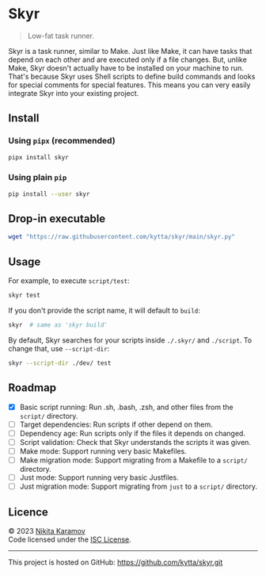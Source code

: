 # Skyr

> Low-fat task runner.

Skyr is a task runner, similar to Make. Just like Make, it can have tasks that
depend on each other and are executed only if a file changes. But, unlike Make,
Skyr doesn't actually have to be installed on your machine to run. That's
because Skyr uses Shell scripts to define build commands and looks for special
comments for special features. This means you can very easily integrate Skyr
into your existing project.

## Install

### Using `pipx` (recommended)

```sh
pipx install skyr
```

### Using plain `pip`

```sh
pip install --user skyr
```

## Drop-in executable

```sh
wget "https://raw.githubusercontent.com/kytta/skyr/main/skyr.py"
```

## Usage

For example, to execute `script/test`:

```sh
skyr test
```

If you don't provide the script name, it will default to `build`:

```sh
skyr  # same as 'skyr build'
```

By default, Skyr searches for your scripts inside `./.skyr/` and `./script`. To
change that, use `--script-dir`:

```sh
skyr --script-dir ./dev/ test
```

## Roadmap

- [x] Basic script running: Run .sh, .bash, .zsh, and other files from the
      `script/` directory.
- [ ] Target dependencies: Run scripts if other depend on them.
- [ ] Dependency age: Run scripts only if the files it depends on changed.
- [ ] Script validation: Check that Skyr understands the scripts it was given.
- [ ] Make mode: Support running very basic Makefiles.
- [ ] Make migration mode: Support migrating from a Makefile to a `script/`
      directory.
- [ ] Just mode: Support running very basic Justfiles.
- [ ] Just migration mode: Support migrating from `just` to a `script/`
      directory.

## Licence

© 2023 [Nikita Karamov]\
Code licensed under the [ISC License].

---

This project is hosted on GitHub:
<https://github.com/kytta/skyr.git>

[isc license]: https://spdx.org/licenses/ISC.html
[nikita karamov]: https://www.kytta.dev/

